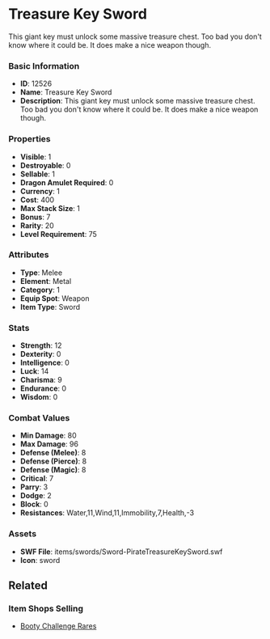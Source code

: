 # Treasure Key Sword

This giant key must unlock some massive treasure chest. Too bad you don't know where it could be. It does make a nice weapon though.

### Basic Information

- **ID**: 12526
- **Name**: Treasure Key Sword
- **Description**: This giant key must unlock some massive treasure chest. Too bad you don&#039;t know where it could be. It does make a nice weapon though.

### Properties

- **Visible**: 1
- **Destroyable**: 0
- **Sellable**: 1
- **Dragon Amulet Required**: 0
- **Currency**: 1
- **Cost**: 400
- **Max Stack Size**: 1
- **Bonus**: 7
- **Rarity**: 20
- **Level Requirement**: 75

### Attributes

- **Type**: Melee
- **Element**: Metal
- **Category**: 1
- **Equip Spot**: Weapon
- **Item Type**: Sword

### Stats

- **Strength**: 12
- **Dexterity**: 0
- **Intelligence**: 0
- **Luck**: 14
- **Charisma**: 9
- **Endurance**: 0
- **Wisdom**: 0

### Combat Values

- **Min Damage**: 80
- **Max Damage**: 96
- **Defense (Melee)**: 8
- **Defense (Pierce)**: 8
- **Defense (Magic)**: 8
- **Critical**: 7
- **Parry**: 3
- **Dodge**: 2
- **Block**: 0
- **Resistances**: Water,11,Wind,11,Immobility,7,Health,-3

### Assets

- **SWF File**: items/swords/Sword-PirateTreasureKeySword.swf
- **Icon**: sword

## Related

### Item Shops Selling

- [Booty Challenge Rares](../item-shops/414-booty-challenge-rares.md)

